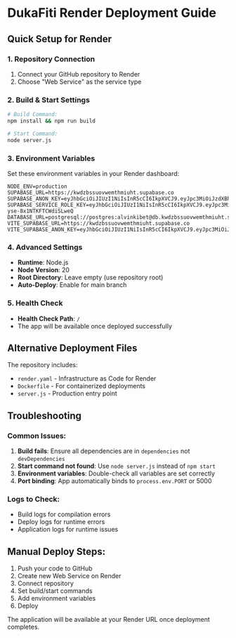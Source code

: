 # DukaFiti Render Deployment Guide

## Quick Setup for Render

### 1. Repository Connection
1. Connect your GitHub repository to Render
2. Choose "Web Service" as the service type

### 2. Build & Start Settings
```bash
# Build Command:
npm install && npm run build

# Start Command:
node server.js
```

### 3. Environment Variables
Set these environment variables in your Render dashboard:

```env
NODE_ENV=production
SUPABASE_URL=https://kwdzbssuovwemthmiuht.supabase.co
SUPABASE_ANON_KEY=eyJhbGciOiJIUzI1NiIsInR5cCI6IkpXVCJ9.eyJpc3MiOiJzdXBhYmFzZSIsInJlZiI6Imt3ZHpic3N1b3Z3ZW10aG1pdWh0Iiwicm9sZSI6ImFub24iLCJpYXQiOjE3NTE1NDEyMDYsImV4cCI6MjA2NzExNzIwNn0.7AGomhrpXHBnSgJ15DxFMi80E479S9w9mIeqMnsvNrA
SUPABASE_SERVICE_ROLE_KEY=eyJhbGciOiJIUzI1NiIsInR5cCI6IkpXVCJ9.eyJpc3MiOiJzdXBhYmFzZSIsInJlZiI6Imt3ZHpic3N1b3Z3ZW10aG1pdWh0Iiwicm9sZSI6InNlcnZpY2Vfcm9sZSIsImlhdCI6MTc1MTU0MTIwNiwiZXhwIjoyMDY3MTE3MjA2fQ.zSvksJ4fZLhaXKs8Ir_pq-yse-8x1NTKFTCWdiSLweQ
DATABASE_URL=postgresql://postgres:alvinkibet@db.kwdzbssuovwemthmiuht.supabase.co:5432/postgres
VITE_SUPABASE_URL=https://kwdzbssuovwemthmiuht.supabase.co
VITE_SUPABASE_ANON_KEY=eyJhbGciOiJIUzI1NiIsInR5cCI6IkpXVCJ9.eyJpc3MiOiJzdXBhYmFzZSIsInJlZiI6Imt3ZHpic3N1b3Z3ZW10aG1pdWh0Iiwicm9sZSI6ImFub24iLCJpYXQiOjE3NTE1NDEyMDYsImV4cCI6MjA2NzExNzIwNn0.7AGomhrpXHBnSgJ15DxFMi80E479S9w9mIeqMnsvNrA
```

### 4. Advanced Settings
- **Runtime**: Node.js
- **Node Version**: 20
- **Root Directory**: Leave empty (use repository root)
- **Auto-Deploy**: Enable for main branch

### 5. Health Check
- **Health Check Path**: `/`
- The app will be available once deployed successfully

## Alternative Deployment Files

The repository includes:
- `render.yaml` - Infrastructure as Code for Render
- `Dockerfile` - For containerized deployments
- `server.js` - Production entry point

## Troubleshooting

### Common Issues:
1. **Build fails**: Ensure all dependencies are in `dependencies` not `devDependencies`
2. **Start command not found**: Use `node server.js` instead of `npm start`
3. **Environment variables**: Double-check all variables are set correctly
4. **Port binding**: App automatically binds to `process.env.PORT` or 5000

### Logs to Check:
- Build logs for compilation errors
- Deploy logs for runtime errors
- Application logs for runtime issues

## Manual Deploy Steps:
1. Push your code to GitHub
2. Create new Web Service on Render
3. Connect repository
4. Set build/start commands
5. Add environment variables
6. Deploy

The application will be available at your Render URL once deployment completes.